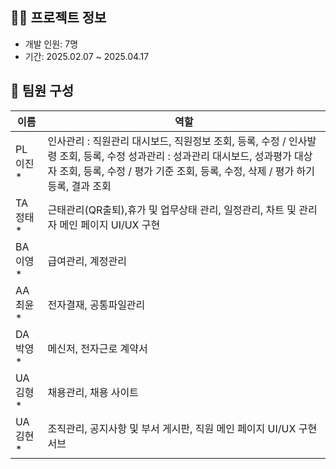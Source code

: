 ## 👨‍💻 프로젝트 정보
- 개발 인원: 7명
- 기간: 2025.02.07 ~ 2025.04.17

## 👥 팀원 구성
| 이름 | 역할 |
|------|------|
| PL    이진* | 인사관리 : 직원관리 대시보드, 직원정보 조회, 등록, 수정 / 인사발령 조회, 등록, 수정  성과관리 : 성과관리 대시보드, 성과평가 대상자 조회, 등록, 수정 / 평가 기준 조회, 등록, 수정, 삭제 / 평가 하기 등록, 결과 조회  |
| TA    정태* | 근태관리(QR출퇴),휴가 및 업무상태 관리, 일정관리, 차트 및 관리자 메인 페이지 UI/UX 구현 |
| BA    이영* | 급여관리, 계정관리 |
| AA    최윤* | 전자결재, 공통파일관리 |
| DA    박영* | 메신저, 전자근로 계약서 |
| UA    김형* | 채용관리, 채용 사이트 |
| UA    김현* | 조직관리, 공지사항 및 부서 게시판, 직원 메인 페이지 UI/UX 구현 서브|
